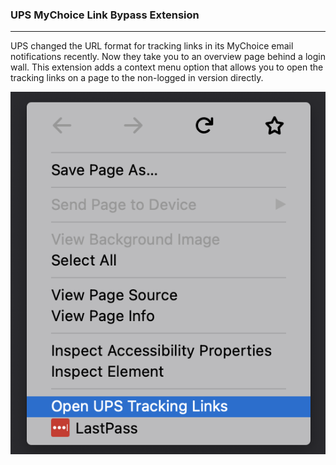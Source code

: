 ### UPS MyChoice Link Bypass Extension 
------------
UPS changed the URL format for tracking links in its MyChoice email notifications recently. Now they take you to an overview page behind a login wall. This extension adds a context menu option that allows you to open the tracking links on a page to the non-logged in version directly.

![Context Menu Preview](preview.png)

